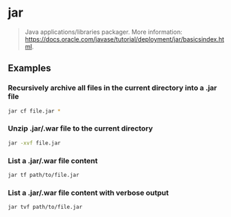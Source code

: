 # jar

> Java applications/libraries packager. More information: <https://docs.oracle.com/javase/tutorial/deployment/jar/basicsindex.html>.

## Examples

### Recursively archive all files in the current directory into a .jar file

```bash
jar cf file.jar *
```

### Unzip .jar/.war file to the current directory

```bash
jar -xvf file.jar
```

### List a .jar/.war file content

```bash
jar tf path/to/file.jar
```

### List a .jar/.war file content with verbose output

```bash
jar tvf path/to/file.jar
```
